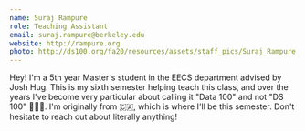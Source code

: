 ```yaml
---
name: Suraj Rampure
role: Teaching Assistant
email: suraj.rampure@berkeley.edu
website: http://rampure.org
photo: http://ds100.org/fa20/resources/assets/staff_pics/Suraj_Rampure.png
---
```


Hey! I'm a 5th year Master's student in the EECS department advised by Josh Hug. This is my sixth semester helping teach this class, and over the years I've become very particular about calling it "Data 100" and not "DS 100" 🤷🏽‍♂️. I'm originally from 🇨🇦, which is where I'll be this semester. Don't hesitate to reach out about literally anything!
